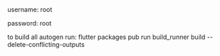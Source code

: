 username: root

password: root




to build all autogen run:
flutter packages pub run build_runner build --delete-conflicting-outputs